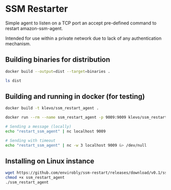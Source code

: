 # SSM Restarter

Simple agent to listen on a TCP port an accept pre-defined command to restart amazon-ssm-agent.

Intended for use within a private network due to lack of any authentication mechanism.

## Building binaries for distribution

```sh
docker build --output=dist --target=binaries .

ls dist
```

## Building and running in docker (for testing)

```sh
docker build -t klevo/ssm_restart_agent .

docker run --rm --name ssm_restart_agent -p 9009:9009 klevo/ssm_restart_agent

# Sending a message (locally)
echo "restart_ssm_agent" | nc localhost 9009

# Sending with timeout
echo "restart_ssm_agent" | nc -w 3 localhost 9009 &> /dev/null
```

## Installing on Linux instance

```sh
wget https://github.com/envirobly/ssm-restart/releases/download/v0.1/ssm_restart_agent
chmod +x ssm_restart_agent
./ssm_restart_agent
```
